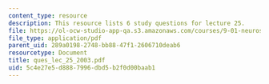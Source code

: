 ```yaml
---
content_type: resource
description: This resource lists 6 study questions for lecture 25.
file: https://ol-ocw-studio-app-qa.s3.amazonaws.com/courses/9-01-neuroscience-and-behavior-fall-2003/5c4e27e5d8887996dbd5b2f0d00baab1_ques_lec_25_2003.pdf
file_type: application/pdf
parent_uid: 289a0198-2748-bb88-47f1-2606710deab6
resourcetype: Document
title: ques_lec_25_2003.pdf
uid: 5c4e27e5-d888-7996-dbd5-b2f0d00baab1
---
```

